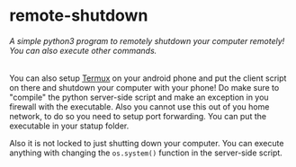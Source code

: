 # remote-shutdown
###### A simple python3 program to remotely shutdown your computer remotely! You can also execute other commands.

You can also setup [Termux]() on your android phone and put the client script on there and shutdown your computer with your phone! Do make sure to "compile" the python server-side script and make an exception in you firewall with the executable. Also you cannot use this out of you home network, to do so you need to setup port forwarding. You can put the executable in your statup folder. 

Also it is not locked to just shutting down your computer. You can execute anything with changing the `os.system()` function in the server-side script.
